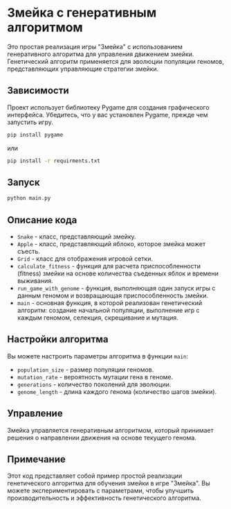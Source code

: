 # Змейка с генеративным алгоритмом

Это простая реализация игры "Змейка" с использованием генеративного алгоритма для управления движением змейки. Генетический алгоритм применяется для эволюции популяции геномов, представляющих управляющие стратегии змейки.

## Зависимости

Проект использует библиотеку Pygame для создания графического интерфейса. Убедитесь, что у вас установлен Pygame, прежде чем запустить игру.

```bash
pip install pygame
```

или

```bash
pip install -r requirments.txt
```

## Запуск

```bash
python main.py
```

## Описание кода

- `Snake` - класс, представляющий змейку.
- `Apple` - класс, представляющий яблоко, которое змейка может съесть.
- `Grid` - класс для отображения игровой сетки.
- `calculate_fitness` - функция для расчета приспособленности (fitness) змейки на основе количества съеденных яблок и времени выживания.
- `run_game_with_genome` - функция, выполняющая один запуск игры с данным геномом и возвращающая приспособленность змейки.
- `main` - основная функция, в которой реализован генетический алгоритм: создание начальной популяции, выполнение игр с каждым геномом, селекция, скрещивание и мутация.

## Настройки алгоритма

Вы можете настроить параметры алгоритма в функции `main`:

- `population_size` - размер популяции геномов.
- `mutation_rate` - вероятность мутации гена в геноме.
- `generations` - количество поколений для эволюции.
- `genome_length` - длина каждого генома (количество шагов змейки).

## Управление

Змейка управляется генеративным алгоритмом, который принимает решения о направлении движения на основе текущего генома.

## Примечание

Этот код представляет собой пример простой реализации генетического алгоритма для обучения змейки в игре "Змейка". Вы можете экспериментировать с параметрами, чтобы улучшить производительность и эффективность генетического алгоритма.